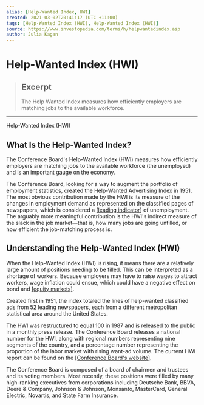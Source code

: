 ```yaml
---
alias: [Help-Wanted Index, HWI]
created: 2021-03-02T20:41:17 (UTC +11:00)
tags: [Help-Wanted Index (HWI), Help-Wanted Index (HWI)]
source: https://www.investopedia.com/terms/h/helpwantedindex.asp
author: Julia Kagan
---
```


# Help-Wanted Index (HWI)

> ## Excerpt
> The Help Wanted Index measures how efficiently employers are matching jobs to the available workforce.

---

Help-Wanted Index (HWI)
## What Is the Help-Wanted Index?

The Conference Board's Help-Wanted Index (HWI) measures how efficiently employers are matching jobs to the available workforce (the unemployed) and is an important gauge on the economy.

The Conference Board, looking for a way to augment the portfolio of employment statistics, created the Help-Wanted Advertising Index in 1951. The most obvious contribution made by the HWI is its measure of the changes in employment demand as represented on the classified pages of newspapers, which is considered a [[leading indicator]](https://www.investopedia.com/terms/l/leadingindicator.asp) of unemployment. The arguably more meaningful contribution is the HWI's indirect measure of the slack in the job market—that is, how many jobs are going unfilled, or how efficient the job-matching process is.

## Understanding the Help-Wanted Index (HWI)

When the Help-Wanted Index (HWI) is rising, it means there are a relatively large amount of positions needing to be filled. This can be interpreted as a shortage of workers. Because employers may have to raise wages to attract workers, wage inflation could ensue, which could have a negative effect on bond and [[equity markets]](https://www.investopedia.com/terms/e/equitymarket.asp).

Created first in 1951, the index totaled the lines of help-wanted classified ads from 52 leading newspapers, each from a different metropolitan statistical area around the United States.

The HWI was restructured to equal 100 in 1987 and is released to the public in a monthly press release. The Conference Board releases a national number for the HWI, along with regional numbers representing nine segments of the country, and a percentage number representing the proportion of the labor market with rising want-ad volume. The current HWI report can be found on the [[Conference Board's website]](https://www.conference-board.org/data/).

The Conference Board is composed of a board of chairmen and trustees and its voting members. Most recently, these positions were filled by many high-ranking executives from corporations including Deutsche Bank, BBVA, Deere & Company, Johnson & Johnson, Monsanto, MasterCard, General Electric, Novartis, and State Farm Insurance.
